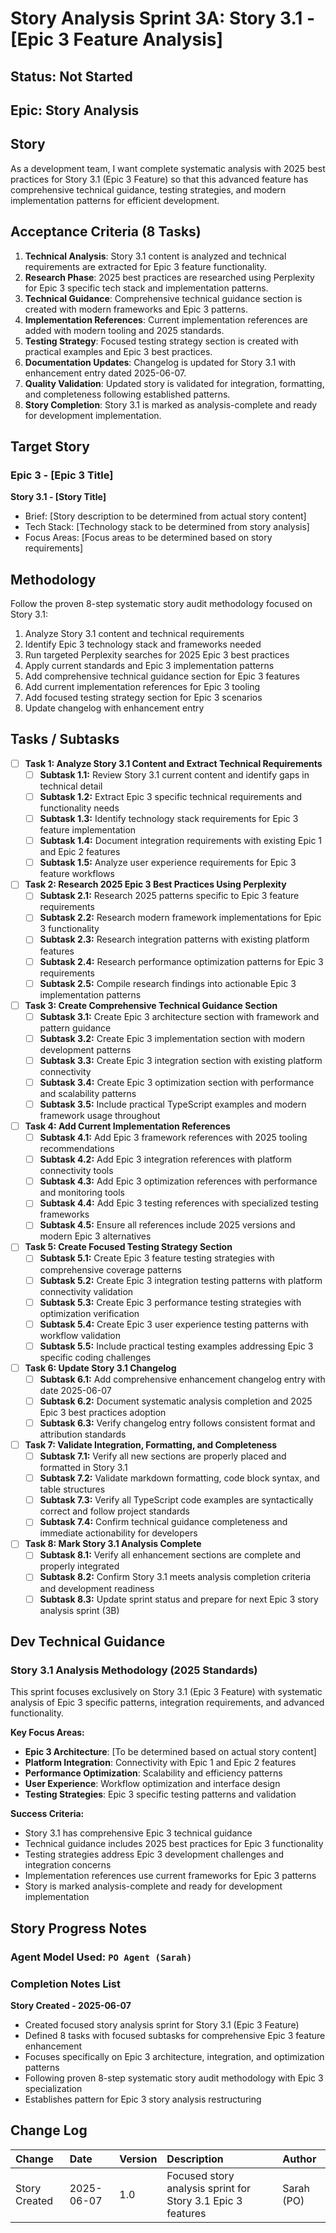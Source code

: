 # Story Analysis Sprint 3A: Story 3.1 - [Epic 3 Feature Analysis]

## Status: Not Started

## Epic: Story Analysis

## Story

As a development team, I want complete systematic analysis with 2025 best practices for Story 3.1 (Epic 3 Feature) so that this advanced feature has comprehensive technical guidance, testing strategies, and modern implementation patterns for efficient development.

## Acceptance Criteria (8 Tasks)

1. **Technical Analysis**: Story 3.1 content is analyzed and technical requirements are extracted for Epic 3 feature functionality.
2. **Research Phase**: 2025 best practices are researched using Perplexity for Epic 3 specific tech stack and implementation patterns.
3. **Technical Guidance**: Comprehensive technical guidance section is created with modern frameworks and Epic 3 patterns.
4. **Implementation References**: Current implementation references are added with modern tooling and 2025 standards.
5. **Testing Strategy**: Focused testing strategy section is created with practical examples and Epic 3 best practices.
6. **Documentation Updates**: Changelog is updated for Story 3.1 with enhancement entry dated 2025-06-07.
7. **Quality Validation**: Updated story is validated for integration, formatting, and completeness following established patterns.
8. **Story Completion**: Story 3.1 is marked as analysis-complete and ready for development implementation.

## Target Story

### Epic 3 - [Epic 3 Title]

**Story 3.1 - [Story Title]**
- Brief: [Story description to be determined from actual story content]
- Tech Stack: [Technology stack to be determined from story analysis]
- Focus Areas: [Focus areas to be determined based on story requirements]

## Methodology

Follow the proven 8-step systematic story audit methodology focused on Story 3.1:
1. Analyze Story 3.1 content and technical requirements
2. Identify Epic 3 technology stack and frameworks needed
3. Run targeted Perplexity searches for 2025 Epic 3 best practices
4. Apply current standards and Epic 3 implementation patterns
5. Add comprehensive technical guidance section for Epic 3 features
6. Add current implementation references for Epic 3 tooling
7. Add focused testing strategy section for Epic 3 scenarios
8. Update changelog with enhancement entry

## Tasks / Subtasks

- [ ] **Task 1: Analyze Story 3.1 Content and Extract Technical Requirements**
  - [ ] **Subtask 1.1:** Review Story 3.1 current content and identify gaps in technical detail
  - [ ] **Subtask 1.2:** Extract Epic 3 specific technical requirements and functionality needs
  - [ ] **Subtask 1.3:** Identify technology stack requirements for Epic 3 feature implementation
  - [ ] **Subtask 1.4:** Document integration requirements with existing Epic 1 and Epic 2 features
  - [ ] **Subtask 1.5:** Analyze user experience requirements for Epic 3 feature workflows

- [ ] **Task 2: Research 2025 Epic 3 Best Practices Using Perplexity**
  - [ ] **Subtask 2.1:** Research 2025 patterns specific to Epic 3 feature requirements
  - [ ] **Subtask 2.2:** Research modern framework implementations for Epic 3 functionality
  - [ ] **Subtask 2.3:** Research integration patterns with existing platform features
  - [ ] **Subtask 2.4:** Research performance optimization patterns for Epic 3 requirements
  - [ ] **Subtask 2.5:** Compile research findings into actionable Epic 3 implementation patterns

- [ ] **Task 3: Create Comprehensive Technical Guidance Section**
  - [ ] **Subtask 3.1:** Create Epic 3 architecture section with framework and pattern guidance
  - [ ] **Subtask 3.2:** Create Epic 3 implementation section with modern development patterns
  - [ ] **Subtask 3.3:** Create Epic 3 integration section with existing platform connectivity
  - [ ] **Subtask 3.4:** Create Epic 3 optimization section with performance and scalability patterns
  - [ ] **Subtask 3.5:** Include practical TypeScript examples and modern framework usage throughout

- [ ] **Task 4: Add Current Implementation References**
  - [ ] **Subtask 4.1:** Add Epic 3 framework references with 2025 tooling recommendations
  - [ ] **Subtask 4.2:** Add Epic 3 integration references with platform connectivity tools
  - [ ] **Subtask 4.3:** Add Epic 3 optimization references with performance and monitoring tools
  - [ ] **Subtask 4.4:** Add Epic 3 testing references with specialized testing frameworks
  - [ ] **Subtask 4.5:** Ensure all references include 2025 versions and modern Epic 3 alternatives

- [ ] **Task 5: Create Focused Testing Strategy Section**
  - [ ] **Subtask 5.1:** Create Epic 3 feature testing strategies with comprehensive coverage patterns
  - [ ] **Subtask 5.2:** Create Epic 3 integration testing patterns with platform connectivity validation
  - [ ] **Subtask 5.3:** Create Epic 3 performance testing strategies with optimization verification
  - [ ] **Subtask 5.4:** Create Epic 3 user experience testing patterns with workflow validation
  - [ ] **Subtask 5.5:** Include practical testing examples addressing Epic 3 specific coding challenges

- [ ] **Task 6: Update Story 3.1 Changelog**
  - [ ] **Subtask 6.1:** Add comprehensive enhancement changelog entry with date 2025-06-07
  - [ ] **Subtask 6.2:** Document systematic analysis completion and 2025 Epic 3 best practices adoption
  - [ ] **Subtask 6.3:** Verify changelog entry follows consistent format and attribution standards

- [ ] **Task 7: Validate Integration, Formatting, and Completeness**
  - [ ] **Subtask 7.1:** Verify all new sections are properly placed and formatted in Story 3.1
  - [ ] **Subtask 7.2:** Validate markdown formatting, code block syntax, and table structures
  - [ ] **Subtask 7.3:** Verify all TypeScript code examples are syntactically correct and follow project standards
  - [ ] **Subtask 7.4:** Confirm technical guidance completeness and immediate actionability for developers

- [ ] **Task 8: Mark Story 3.1 Analysis Complete**
  - [ ] **Subtask 8.1:** Verify all enhancement sections are complete and properly integrated
  - [ ] **Subtask 8.2:** Confirm Story 3.1 meets analysis completion criteria and development readiness
  - [ ] **Subtask 8.3:** Update sprint status and prepare for next Epic 3 story analysis sprint (3B)

## Dev Technical Guidance

### **Story 3.1 Analysis Methodology (2025 Standards)**

This sprint focuses exclusively on Story 3.1 (Epic 3 Feature) with systematic analysis of Epic 3 specific patterns, integration requirements, and advanced functionality.

**Key Focus Areas:**
- **Epic 3 Architecture**: [To be determined based on actual story content]
- **Platform Integration**: Connectivity with Epic 1 and Epic 2 features
- **Performance Optimization**: Scalability and efficiency patterns
- **User Experience**: Workflow optimization and interface design
- **Testing Strategies**: Epic 3 specific testing patterns and validation

**Success Criteria:**
- Story 3.1 has comprehensive Epic 3 technical guidance
- Technical guidance includes 2025 best practices for Epic 3 functionality
- Testing strategies address Epic 3 development challenges and integration concerns
- Implementation references use current frameworks for Epic 3 patterns
- Story is marked analysis-complete and ready for development implementation

## Story Progress Notes

### Agent Model Used: `PO Agent (Sarah)`

### Completion Notes List

**Story Created - 2025-06-07**
- Created focused story analysis sprint for Story 3.1 (Epic 3 Feature)
- Defined 8 tasks with focused subtasks for comprehensive Epic 3 feature enhancement
- Focuses specifically on Epic 3 architecture, integration, and optimization patterns
- Following proven 8-step systematic story audit methodology with Epic 3 specialization
- Establishes pattern for Epic 3 story analysis restructuring

## Change Log

| Change                                    | Date       | Version | Description                                     | Author     |
| :---------------------------------------- | :--------- | :------ | :---------------------------------------------- | :--------- |
| Story Created                            | 2025-06-07 | 1.0     | Focused story analysis sprint for Story 3.1 Epic 3 features | Sarah (PO) |
